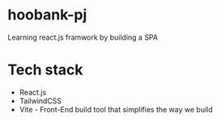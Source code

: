 # hoobank-pj
Learning react.js framwork by building a SPA

<h1>Tech stack</h1>

- React.js
- TailwindCSS
- Vite - Front-End build tool that simplifies the way we build
